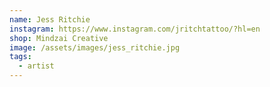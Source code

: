 ```yaml
---
name: Jess Ritchie
instagram: https://www.instagram.com/jritchtattoo/?hl=en
shop: Mindzai Creative
image: /assets/images/jess_ritchie.jpg
tags:
  - artist
---
```

